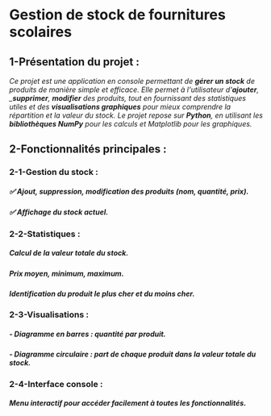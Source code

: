 # Gestion de stock de fournitures scolaires 

## 1-Présentation du projet :

*Ce projet est une application en console permettant de __gérer un stock__  de produits de manière simple et efficace. Elle permet à l'utilisateur d'__ajouter__, ___supprimer__, __modifier__ des produits, tout en fournissant des statistiques utiles et des __visualisations graphiques__ pour mieux comprendre la répartition et la valeur du stock. Le projet repose sur __Python__, en utilisant les __bibliothèques NumPy__ pour les calculs et Matplotlib pour les graphiques.*

## 2-Fonctionnalités principales :

### 2-1-Gestion du stock :

##### ✅ Ajout, suppression, modification des produits (nom, quantité, prix).

##### ✅ Affichage du stock actuel.

### 2-2-Statistiques :

##### Calcul de la valeur totale du stock.
 
##### Prix moyen, minimum, maximum.

##### Identification du produit le plus cher et du moins cher.

### 2-3-Visualisations :

##### - Diagramme en barres : quantité par produit.

##### - Diagramme circulaire : part de chaque produit dans la valeur totale du stock.
### 2-4-Interface console :

#####  Menu interactif pour accéder facilement à toutes les fonctionnalités.